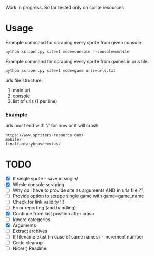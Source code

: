 Work in progress.
So far tested only on sprite resources

# Usage
Example command for scraping every sprite from given console: 
```console
python scraper.py site=1 mode=console --console=mobile
```
Example command for scraping every sprite from games in urls file: 
```console
python scraper.py site=1 mode=game urls=urls.txt
```
urls file structure:
1. main url
2. console
3. list of urls (1 per line)
### Example
urls must end with '/' for now or it will crash
```
https://www.spriters-resource.com/
mobile/
finalfantasybraveexvius/
```
# TODO
* [x] If single sprite - save in single/
* [x] Whole console scraping
* [ ] Why do I have to provide site as arguments AND in urls file ?? 
* [ ] Provide option to scrape single game with game=game_name
* [ ] Check for link validity !!! 
* [ ] Error reporting (and handling)
* [x] Continue from last position after crash
* [ ] Ignore categories
* [x] Arguments
* [ ] Extract archives
* [ ] If filename exist (in case of same names) - increment number
* [ ] Code cleanup
* [ ] Nice(r) Readme
